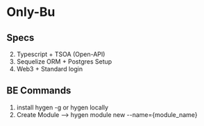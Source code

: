 # Only-Bu

## Specs
2. Typescript + TSOA (Open-API)
3. Sequelize ORM + Postgres Setup
4. Web3 + Standard login


## BE Commands
1. install hygen -g or hygen locally
2. Create Module --> hygen module new --name={module_name} 
